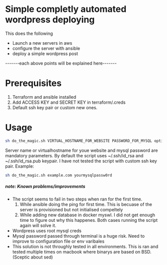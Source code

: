 # Simple completly automated wordpress deploying

This does the following

  - Launch a new servers in aws
  - configure the server with ansible
  - deploy a simple wordpress post

 -------each above points will be explained here-------

# Prerequisites
1. Terraform and ansible installed
2. Add ACCESS KEY and SECRET KEY in terraform/.creds
3. Default ssh key pair or custom new ones. 

# Usage
```sh
sh do_the_magic.sh VIRTUAL_HOSTNAME_FOR_WEBSITE PASSWORD_FOR_MYSQL optional [SSH_PUBLIC_KEY_FULLPATH SSH_PRIVATE_KEY_FULLPATH]
```
Server name or virtualhostname for youe website and mysql password are mandatory parameters. By default the script uses ~/.ssh/id_rsa and ~/.ssh/id_rsa.pub keypair. 
I have not tested the script with custom ssh key pair.
Example:
```sh
sh do_the_magic.sh example.com yourmysqlpassw0rd
```
##### note: Known problems/improvements
* The script seems to fail in two steps when ran for the first time.  
  1. While ansible doing the ping for first time. This is becuase of the server is provisioned but not initialised compeltely
  2. While adding new database in docker myswl. I did not get enough time to figure out why this happenes.
Both cases running the script again will solve it.
* Wordpress uses root mysql creds
* Mysql password passed through terminal is a huge risk. Need to improve to configuration file or env varibales
* This solution is not throughly tested in all environments. This is ran and tested multiple times on macbook where binarys are based on BSD. (Sceptic about sed)
